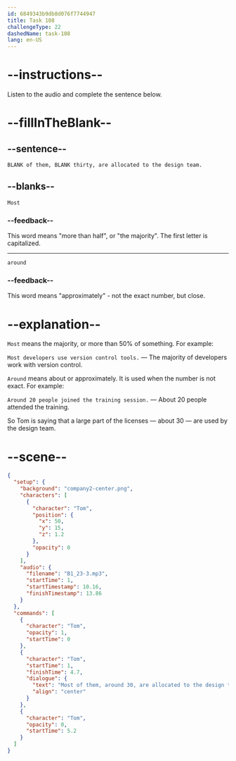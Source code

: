 ```yaml
---
id: 6849343b9db8d076f7744947
title: Task 108
challengeType: 22
dashedName: task-108
lang: en-US
---
```


<!-- (audio) Tom: Most of them, around thirty, are allocated to the design team. -->

# --instructions--

Listen to the audio and complete the sentence below.

# --fillInTheBlank--

## --sentence--

`BLANK of them, BLANK thirty, are allocated to the design team.`

## --blanks--

`Most`

### --feedback--

This word means "more than half", or "the majority". The first letter is capitalized.

---

`around`

### --feedback--

This word means "approximately" - not the exact number, but close.

# --explanation--

`Most` means the majority, or more than 50% of something. For example:

`Most developers use version control tools.` — The majority of developers work with version control.

`Around` means about or approximately. It is used when the number is not exact. For example:

`Around 20 people joined the training session.` — About 20 people attended the training.

So Tom is saying that a large part of the licenses — about 30 — are used by the design team.

# --scene--

```json
{
  "setup": {
    "background": "company2-center.png",
    "characters": [
      {
        "character": "Tom",
        "position": {
          "x": 50,
          "y": 15,
          "z": 1.2
        },
        "opacity": 0
      }
    ],
    "audio": {
      "filename": "B1_23-3.mp3",
      "startTime": 1,
      "startTimestamp": 10.16,
      "finishTimestamp": 13.86
    }
  },
  "commands": [
    {
      "character": "Tom",
      "opacity": 1,
      "startTime": 0
    },
    {
      "character": "Tom",
      "startTime": 1,
      "finishTime": 4.7,
      "dialogue": {
        "text": "Most of them, around 30, are allocated to the design team.",
        "align": "center"
      }
    },
    {
      "character": "Tom",
      "opacity": 0,
      "startTime": 5.2
    }
  ]
}
```
